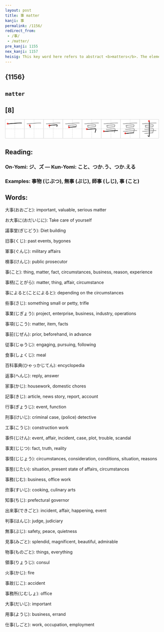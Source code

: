 ```yaml
---
layout: post
title: 事 matter
kanji: 事
permalink: /1156/
redirect_from:
 - /事/
 - /matter/
pre_kanji: 1155
nex_kanji: 1157
heisig: This key word here refers to abstract <b>matters</b>. The elements are: <i>one</i> . . . <i>mouth</i> . . . <i>rake</i>. Note how the <i>rake</i> handle reaches out the top and bottom of the character.
---
```


## {1156}

## `matter`

## [8]

<div class="stroke"><img src="../images/E4BA8B.png" /></div>

## Reading:

### On-Yomi: ジ、ズ &mdash; Kun-Yomi: こと、つか.う、つか.える

### Examples: 事物 (じぶつ), 無事 (ぶじ), 師事 (しじ), 事 (こと)

## Words:

大事(おおごと): important, valuable, serious matter

お大事に(おだいじに): Take care of yourself

議事堂(ぎじどう): Diet building

旧事(くじ): past events, bygones

軍事(ぐんじ): military affairs

検事(けんじ): public prosecutor

事(こと): thing, matter, fact, circumstances, business, reason, experience

事柄(ことがら): matter, thing, affair, circumstance

事によると(ことによると): depending on the circumstances

些事(さじ): something small or petty, trifle

事業(じぎょう): project, enterprise, business, industry, operations

事項(じこう): matter, item, facts

事前(じぜん): prior, beforehand, in advance

従事(じゅうじ): engaging, pursuing, following

食事(しょくじ): meal

百科事典(ひゃっかじてん): encyclopedia

返事(へんじ): reply, answer

家事(かじ): housework, domestic chores

記事(きじ): article, news story, report, account

行事(ぎょうじ): event, function

刑事(けいじ): criminal case, (police) detective

工事(こうじ): construction work

事件(じけん): event, affair, incident, case, plot, trouble, scandal

事実(じじつ): fact, truth, reality

事情(じじょう): circumstances, consideration, conditions, situation, reasons

事態(じたい): situation, present state of affairs, circumstances

事務(じむ): business, office work

炊事(すいじ): cooking, culinary arts

知事(ちじ): prefectural governor

出来事(できごと): incident, affair, happening, event

判事(はんじ): judge, judiciary

無事(ぶじ): safety, peace, quietness

見事(みごと): splendid, magnificent, beautiful, admirable

物事(ものごと): things, everything

領事(りょうじ): consul

火事(かじ): fire

事故(じこ): accident

事務所(じむしょ): office

大事(だいじ): important

用事(ようじ): business, errand

仕事(しごと): work, occupation, employment
